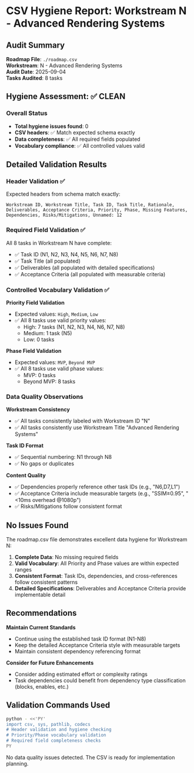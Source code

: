 # CSV Hygiene Report: Workstream N - Advanced Rendering Systems

## Audit Summary

**Roadmap File**: `./roadmap.csv`  
**Workstream**: N - Advanced Rendering Systems  
**Audit Date**: 2025-09-04  
**Tasks Audited**: 8 tasks

## Hygiene Assessment: ✅ CLEAN

### Overall Status
- **Total hygiene issues found**: 0
- **CSV headers**: ✅ Match expected schema exactly
- **Data completeness**: ✅ All required fields populated
- **Vocabulary compliance**: ✅ All controlled values valid

## Detailed Validation Results

### Header Validation ✅
Expected headers from schema match exactly:
```
Workstream ID, Workstream Title, Task ID, Task Title, Rationale, 
Deliverables, Acceptance Criteria, Priority, Phase, Missing Features, 
Dependencies, Risks/Mitigations, Unnamed: 12
```

### Required Field Validation ✅
All 8 tasks in Workstream N have complete:
- ✅ Task ID (N1, N2, N3, N4, N5, N6, N7, N8)
- ✅ Task Title (all populated)
- ✅ Deliverables (all populated with detailed specifications)
- ✅ Acceptance Criteria (all populated with measurable criteria)

### Controlled Vocabulary Validation ✅

**Priority Field Validation**
- Expected values: `High`, `Medium`, `Low`
- ✅ All 8 tasks use valid priority values:
  - High: 7 tasks (N1, N2, N3, N4, N6, N7, N8)
  - Medium: 1 task (N5)
  - Low: 0 tasks

**Phase Field Validation** 
- Expected values: `MVP`, `Beyond MVP`
- ✅ All 8 tasks use valid phase values:
  - MVP: 0 tasks
  - Beyond MVP: 8 tasks

### Data Quality Observations

**Workstream Consistency**
- ✅ All tasks consistently labeled with Workstream ID "N"
- ✅ All tasks consistently use Workstream Title "Advanced Rendering Systems"

**Task ID Format**
- ✅ Sequential numbering: N1 through N8
- ✅ No gaps or duplicates

**Content Quality**
- ✅ Dependencies properly reference other task IDs (e.g., "N6,D7,L1")
- ✅ Acceptance Criteria include measurable targets (e.g., "SSIM≥0.95", "<10ms overhead @1080p")
- ✅ Risks/Mitigations follow consistent format

## No Issues Found

The roadmap.csv file demonstrates excellent data hygiene for Workstream N:

1. **Complete Data**: No missing required fields
2. **Valid Vocabulary**: All Priority and Phase values are within expected ranges
3. **Consistent Format**: Task IDs, dependencies, and cross-references follow consistent patterns
4. **Detailed Specifications**: Deliverables and Acceptance Criteria provide implementable detail

## Recommendations

**Maintain Current Standards**
- Continue using the established task ID format (N1-N8)
- Keep the detailed Acceptance Criteria style with measurable targets
- Maintain consistent dependency referencing format

**Consider for Future Enhancements**
- Consider adding estimated effort or complexity ratings
- Task dependencies could benefit from dependency type classification (blocks, enables, etc.)

## Validation Commands Used

```bash
python - <<'PY'
import csv, sys, pathlib, codecs
# Header validation and hygiene checking
# Priority/Phase vocabulary validation  
# Required field completeness checks
PY
```

No data quality issues detected. The CSV is ready for implementation planning.